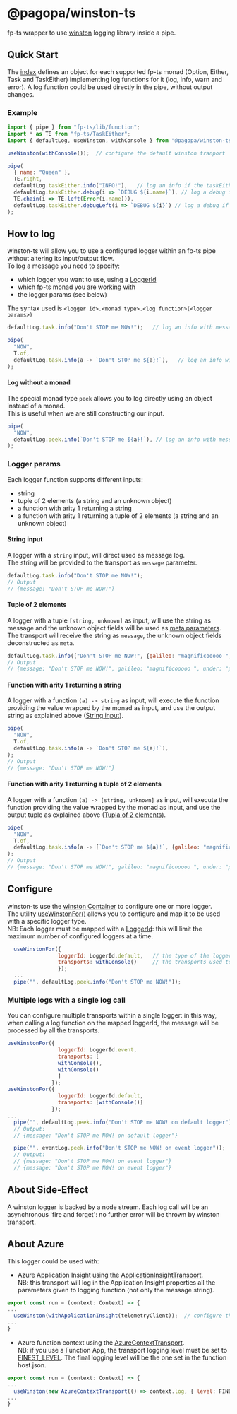 # @pagopa/winston-ts

fp-ts wrapper to use [winston](https://github.com/winstonjs/winston) logging library inside a pipe.

## Quick Start
The [index](./src/index.ts) defines an object for each supported fp-ts monad (Option, Either, Task and TaskEither) implementing log functions for it (log,  info, warn and error).
A log function could be used directly in the pipe, without output changes. 

### Example
```javascript
import { pipe } from "fp-ts/lib/function";
import * as TE from "fp-ts/TaskEither";
import { defaultLog, useWinston, withConsole } from "@pagopa/winston-ts";

useWinston(withConsole());  // configure the default winston tranport

pipe(
  { name: "Queen" },
  TE.right,
  defaultLog.taskEither.info("INFO!"),   // log an info if the taskEither is right
  defaultLog.taskEither.debug(i => `DEBUG ${i.name}`), // log a debug if the taskEither is right using data contained in the monad (right)
  TE.chain(i => TE.left(Error(i.name))),
  defaultLog.taskEither.debugLeft(i => `DEBUG ${i}`) // log a debug if the taskEither is left using data contained in the monad (left)
);
```
## How to log 
winston-ts will allow you to use a configured logger within an fp-ts pipe without altering its input/output flow. \
To log a message you need to specify:
- which logger you want to use, using a [LoggerId](./src/types/logging.ts)
- which fp-ts monad you are working with
- the logger params (see below)

The syntax used is `<logger id>.<monad type>.<log function>(<logger params>)`
```javascript
defaultLog.task.info("Don't STOP me NOW!");   // log an info with message 'Don't STOP me NOW!' on the 'default' logger when the promise pointed in the task is resolved

pipe(
  "NOW",
  T.of,
  defaultLog.task.info(a -> `Don't STOP me ${a}!`),   // log an info with message 'Don't STOP me NOW!' on the 'default' logger when the promise pointed in the task is resolved
);
```
#### Log without a monad
The special monad type `peek` allows you to log directly using an object instead of a monad.\
This is useful when we are still constructing our input.
```javascript
pipe(
  "NOW",
  defaultLog.peek.info(`Don't STOP me ${a}!`), // log an info with message 'Don't STOP me NOW!' on the 'default' logger
);
```

### Logger params
Each logger function supports different inputs:
- string
- tuple of 2 elements (a string and an unknown object)
- a function with arity 1 returning a string
- a function with arity 1 returning a tuple of 2 elements (a string and an unknown object)
#### String input
A logger with a `string` input, will direct used as message log. \
The string will be provided to the transport as `message` parameter.
```javascript
defaultLog.task.info("Don't STOP me NOW!");
// Output
// {message: "Don't STOP me NOW!"}
```
#### Tuple of 2 elements
A logger with a tuple `[string, unknown]` as input, will use the string as message and the unknown object fields will be used as [meta parameters](https://github.com/winstonjs/winston#streams-objectmode-and-info-objects). \
The transport will receive the string as `message`, the unknown object fields deconstructed as `meta`.
```javascript
defaultLog.task.info(["Don't STOP me NOW!", {galileo: "magnificooooo ", under: "pressure"}]);
// Output
// {message: "Don't STOP me NOW!", galileo: "magnificooooo ", under: "pressure"}
```
#### Function with arity 1 returning a string
A logger with a function `(a) -> string` as input, will execute the function providing the value wrapped by the monad as input, and use the output string as explained above ([String input](#string-input)). 
```javascript
pipe(
  "NOW",
  T.of,
  defaultLog.task.info(a -> `Don't STOP me ${a}!`),
);
// Output
// {message: "Don't STOP me NOW!"}
```
#### Function with arity 1 returning a tuple of 2 elements
A logger with a function `(a) -> [string, unknown]` as input, will execute the function providing the value wrapped by the monad as input, and use the output tuple as explained above ([Tupla of 2 elements](#tupla-of-2-elements)). 
```javascript
pipe(
  "NOW",
  T.of,
  defaultLog.task.info(a -> [`Don't STOP me ${a}!`, {galileo: "magnificooooo ", under: "pressure"]),
);
// Output
// {message: "Don't STOP me NOW!", galileo: "magnificooooo ", under: "pressure"}
```
## Configure
winston-ts use the [winston Container](https://github.com/winstonjs/winston/tree/v3.8.2#working-with-multiple-loggers-in-winston) to configure one or more logger. \
The utility [useWinstonFor()](./src/utils/config.ts) allows you to configure and map it to be used with a specific logger type. \
NB: Each logger must be mapped with a [LoggerId](./src/types/logging.ts): this will limit the maximum number of configured loggers at a time.
```javascript
  useWinstonFor({
                loggerId: LoggerId.default,   // the type of the logger
                transports: withConsole()     // the transports used to logging
                }); 
  ...
  pipe("", defaultLog.peek.info("Don't STOP me NOW!"));
```
### Multiple logs with a single log call
You can configure multiple transports within a single logger: in this way, when calling a log function on the mapped loggerId, the message will be processed by all the transports.
```javascript
useWinstonFor({
                loggerId: LoggerId.event,
                transports: [
                withConsole(),
                withConsole()
                ]
              });
useWinstonFor({
                loggerId: LoggerId.default,
                transports: [withConsole()]
              });
...
  pipe("", defaultLog.peek.info("Don't STOP me NOW! on default logger"));
  // Output:
  // {message: "Don't STOP me NOW! on default logger"}

  pipe("", eventLog.peek.info("Don't STOP me NOW! on event logger"));
  // Output:
  // {message: "Don't STOP me NOW! on event logger"}
  // {message: "Don't STOP me NOW! on event logger"}
```

## About Side-Effect
A winston logger is backed by a node stream. Each log call will be an asynchronous 'fire and forget': no further error will be thrown by winston transport.

## About Azure
This logger could be used with:
- Azure Application Insight using the [ApplicationInsightTransport](https://github.com/pagopa/io-functions-commons/blob/v27.6.0/src/utils/transports/application_insight.ts).\
NB: this transport will log in the Application Insight properties all the parameters given to logging function (not only the message string).
```javascript
export const run = (context: Context) => { 
...
  useWinston(withApplicationInsight(telemetryClient));  // configure the default winston tranport
...
}
```

- Azure function context using the [AzureContextTransport](https://github.com/pagopa/io-functions-commons/tree/v27.6.0/src/utils/logging.ts).\
NB: if you use a Function App, the transport logging level must be set to [FINEST_LEVEL](./src/utils/config.ts). The final logging level will be the one set in the function host.json.

```javascript
export const run = (context: Context) => { 
...
  useWinston(new AzureContextTransport(() => context.log, { level: FINEST_LEVEL }));  // configure the default winston tranport
...
}
```
